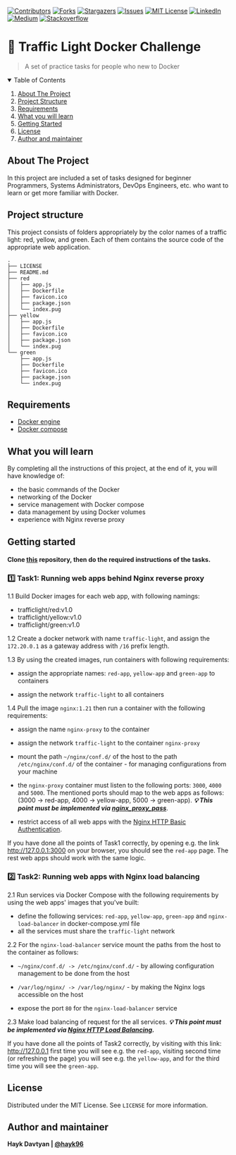 [![Contributors][contributors-shield]][contributors-url]
[![Forks][forks-shield]][forks-url]
[![Stargazers][stars-shield]][stars-url]
[![Issues][issues-shield]][issues-url]
[![MIT License][license-shield]][license-url]
[![LinkedIn][linkedin-shield]][linkedin-url]
[![Medium][medium-shield]][medium-url]
[![Stackoverflow][stackoverflow-shield]][stackoverflow-url]

# :vertical_traffic_light: Traffic Light Docker Challenge

> A set of practice tasks for people who new to Docker

<details open="open">
  <summary>Table of Contents</summary>
  <ol>
    <li><a href="#about-the-project">About The Project</a></li>
    <li><a href="#project-structure">Project Structure</a></li>
    <li><a href="#requirements">Requirements</a></li>
    <li><a href="#what-you-will-learn">What you will learn</a></li>    
    <li><a href="#getting-started">Getting Started</a></li>
    <li><a href="#license">License</a></li>
    <li><a href="#author-and-maintainer">Author and maintainer</a></li>
  </ol>
</details>


## About The Project
In this project are included a set of tasks designed for beginner Programmers, Systems Administrators, DevOps Engineers, etc. who want to learn or get more familiar with Docker.

## Project structure
This project consists of folders appropriately by the color names of a traffic light: red, yellow, and green. Each of them contains the source code of the appropriate web application.
```
.
├── LICENSE
├── README.md
├── red
│   ├── app.js
│   ├── Dockerfile
│   ├── favicon.ico
│   ├── package.json
│   └── index.pug
├── yellow
│   ├── app.js
│   ├── Dockerfile
│   ├── favicon.ico
│   ├── package.json
│   └── index.pug
└── green
    ├── app.js
    ├── Dockerfile
    ├── favicon.ico
    ├── package.json
    └── index.pug
```   

## Requirements
- [Docker engine](https://docs.docker.com/engine/install/)
- [Docker compose](https://docs.docker.com/compose/install/)

## What you will learn
By completing all the instructions of this project, at the end of it, you will have knowledge of:
- the basic commands of the Docker
- networking of the Docker
- service management with Docker compose
- data management by using Docker volumes
- experience with Nginx reverse proxy

## Getting started
#### Clone [this](https://github.com/hayk96/trafficlight-docker-challenge) repository, then do the required instructions of the tasks.

### :one: Task1: Running web apps behind Nginx reverse proxy
1.1 Build Docker images for each web app, with following namings:
- trafficlight/red:v1.0
- trafficlight/yellow:v1.0
- trafficlight/green:v1.0

1.2 Create a docker network with name `traffic-light`, and assign the `172.20.0.1` as a gateway address with `/16` prefix length.

1.3 By using the created images, run containers with following requirements:
- assign the appropriate names: `red-app`, `yellow-app` and `green-app` to containers

- assign the network `traffic-light` to all containers

1.4 Pull the image `nginx:1.21` then run a container with the following requirements:
- assign the name `nginx-proxy` to the container

- assign the network `traffic-light` to the container `nginx-proxy`

- mount the path `~/nginx/conf.d/` of the host to the path `/etc/nginx/conf.d/` of the container - for managing configurations from your machine

- the `nginx-proxy` container must listen to the following ports: `3000`, `4000` and `5000`. The mentioned ports should map to the web apps as follows: (3000 -> red-app, 4000 -> yellow-app, 5000 -> green-app). ***:bulb: This point must be implemented via [nginx_proxy_pass](http://nginx.org/en/docs/http/ngx_http_proxy_module.html)***.

- restrict access of all web apps with the [Nginx HTTP Basic Authentication](https://docs.nginx.com/nginx/admin-guide/security-controls/configuring-http-basic-authentication/).

If you have done all the points of Task1 correctly, by opening e.g. the link http://127.0.0.1:3000 on your browser, you should see the `red-app` page. The rest web apps should work with the same logic.

### :two: Task2: Running web apps with Nginx load balancing
2.1 Run services via Docker Compose with the following requirements by using the web apps' images that you've built:
- define the following services: `red-app`, `yellow-app`, `green-app` and `nginx-load-balancer` in docker-compose.yml file
- all the services must share the `traffic-light` network

2.2 For the `nginx-load-balancer` service mount the paths from the host to the container as follows:

- `~/nginx/conf.d/ -> /etc/nginx/conf.d/` - by allowing configuration management to be done from the host

- `/var/log/nginx/ -> /var/log/nginx/` - by making the Nginx logs accessible on the host

- expose the port `80` for the `nginx-load-balancer` service

2.3 Make load balancing of request for the all services. ***:bulb: This point must be implemented via [Nginx HTTP Load Balancing](https://docs.nginx.com/nginx/admin-guide/load-balancer/http-load-balancer/).***

If you have done all the points of Task2 correctly, by visiting with this link: http://127.0.0.1 first time you will see e.g. the `red-app`, visiting second time (or refreshing the page) you will see e.g. the `yellow-app`, and for the third time you will see the `green-app`.

## License
Distributed under the MIT License. See `LICENSE` for more information.

<!-- CONTACT -->
## Author and maintainer
**Hayk Davtyan | [@hayk96](https://github.com/hayk96)**

[contributors-shield]: https://img.shields.io/github/contributors/hayk96/trafficlight-docker-challenge.svg?style=for-the-badge
[contributors-url]: https://github.com/hayk96/trafficlight-docker-challenge/contributors
[forks-shield]: https://img.shields.io/github/forks/hayk96/trafficlight-docker-challenge.svg?style=for-the-badge
[forks-url]: https://github.com/hayk96/trafficlight-docker-challenge/network/members
[stars-shield]: https://img.shields.io/github/stars/hayk96/trafficlight-docker-challenge?style=for-the-badge
[stars-url]: https://github.com/hayk96/trafficlight-docker-challenge/stargazers
[issues-shield]: https://img.shields.io/github/issues/hayk96/trafficlight-docker-challenge.svg?style=for-the-badge
[issues-url]: https://github.com/hayk96/trafficlight-docker-challenge/issues
[license-shield]: https://img.shields.io/github/license/hayk96/trafficlight-docker-challenge.svg?style=for-the-badge
[license-url]: https://github.com/hayk96/trafficlight-docker-challenge/blob/main/LICENSE
[linkedin-shield]: https://img.shields.io/badge/-LinkedIn-black.svg?style=for-the-badge&logo=linkedin&colorB=555
[linkedin-url]: https://linkedin.com/in/hayk-davtyan-
[medium-shield]: https://img.shields.io/badge/-Medium-black.svg?style=for-the-badge&logo=medium&colorB=555
[medium-url]: https://hayk96.medium.com
[stackoverflow-shield]: https://img.shields.io/badge/-Stackoverflow-black.svg?style=for-the-badge&logo=stackoverflow&colorB=555
[stackoverflow-url]: https://stackoverflow.com/users/16454242/hayk-davtyan?tab=profile